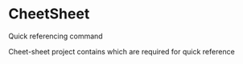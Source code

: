 # CheetSheet
Quick referencing command

Cheet-sheet project contains which are required for quick reference
